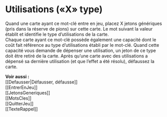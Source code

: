 # Utilisations («X» type)
Quand une carte ayant ce mot-clé entre en jeu, placez X jetons génériques (pris dans la réserve de pions) sur cette carte. Le mot suivant la valeur établit et identifie le type d’utilisations de la carte.  
Chaque carte ayant ce mot-clé possède également une capacité dont le coût fait référence au type d’utilisations établi par le mot-clé. Quand cette capacité vous demande de dépenser une utilisation, un jeton de ce type doit être retiré de la carte. 
Après qu’une carte avec des utilisations a dépensé sa dernière utilisation (et que l’effet a été résolu), défaussez la carte.

**Voir aussi :**  
[[Defausser|Défausser, défausse]]  
[[EntrerEnJeu]]  
[[JetonsGeneriques]]  
[[MotsCles]]  
[[QuitterJeu]]  
[[TexteRappel]]